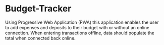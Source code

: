 # Budget-Tracker

Using Progressive Web Application (PWA) this application enables the user to add expenses and deposits to their budget with or without an online connection. When entering transactions offline, data should populate the total when connected back online.
